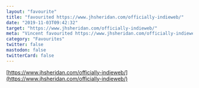 ```yaml
---
layout: "favourite"
title: "favourited https://www.jhsheridan.com/officially-indieweb/"
date: "2019-11-03T09:42:32"
target: "https://www.jhsheridan.com/officially-indieweb/"
meta: "Vincent favourited https://www.jhsheridan.com/officially-indieweb/"
category: "Favourites"
twitter: false
mastodon: false
twitterCard: false
---
```

[https://www.jhsheridan.com/officially-indieweb/](https://www.jhsheridan.com/officially-indieweb/)
